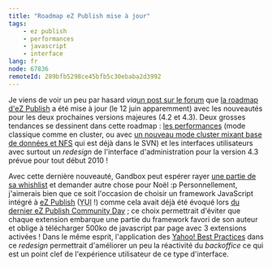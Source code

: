 ```yaml
---
title: "Roadmap eZ Publish mise à jour"
tags:
    - ez publish
    - performances
    - javascript
    - interface
lang: fr
node: 67836
remoteId: 289bfb5298ce45bfb5c30ebaba2d3992
---
```


Je viens de voir un peu par hasard *via*[un post sur le forum](http://ez.no/developer/forum/suggestions/ez_components_templating_engine) que [la roadmap d'eZ Publish](http://ez.no/ezpublish/roadmap) a été mise à jour (le 12 juin apparemment) avec les nouveautés pour les deux prochaines versions majeures (4.2 et 4.3). Deux grosses tendances se dessinent dans cette roadmap : [les performances](/post/les-performances-d-ez-publish) (mode classique comme en cluster, ou avec [un nouveau mode cluster mixant base de données et NFS](http://pubsvn.ez.no/websvn2/filedetails.php?repname=nextgen&amp;path=%2Ftrunk%2Fdoc%2Fspecifications%2Ftrunk%2Fdb_nfs_cluster_handler%2Fdbnfsclusterhandler.txt) qui est déjà dans le SVN) et les interfaces utilisateurs avec surtout un *redesign* de l'interface d'administration pour la version 4.3 prévue pour tout début 2010 !


Avec cette dernière nouveauté, Gandbox peut espérer rayer [une partie de sa whishlist](http://www.gandbox.fr/Blogs/Technologies-Web/Ma-Wish-list-pour-eZ-Publish#eztoc17571_3) et demander autre chose pour Noël :p Personnellement, j'aimerais bien que ce soit l'occasion de choisir un framework JavaScript intégré à [eZ Publish](/tag/ez+publish) (<abbr title="Yahoo! User Interface">YUI</abbr>  !) comme cela avait déjà été évoqué lors [du dernier eZ Publish Community Day](http://www.ez-france.org/Actualites/eZ-Publish-Community) ; ce choix permettrait d'éviter que chaque extension embarque une partie du framework favori de son auteur et oblige à télécharger 500ko de javascript par page avec 3 extensions activées ! Dans le même esprit, l'application des [Yahoo! Best Practices](http://developer.yahoo.com/performance/rules.html) dans ce *redesign* permettrait d'améliorer un peu la réactivité du *backoffice* ce qui est un point clef de l'expérience utilisateur de ce type d'interface.


